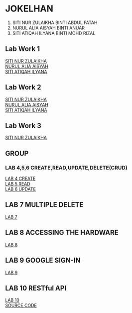 # JOKELHAN
1. SITI NUR ZULAIKHA BINTI ABDUL FATAH
2. NURUL ALIA AISYAH BINTI ANUAR
3. SITI ATIQAH ILYANA BINTI MOHD RIZAL

## Lab Work 1
<a href="https://t.me/c/1268048899/34316?thread=33987">SITI NUR ZULAIKHA</a><br>
<a href="https://t.me/c/1268048899/34324?thread=33987">NURUL ALIA AISYAH</a><br>
<a href="https://t.me/c/1268048899/34401?thread=33987">SITI ATIQAH ILYANA</a>


## Lab Work 2
<a href = "https://t.me/c/1268048899/34396?thread=33988">SITI NUR ZULAIKHA</a><br>
<a href="https://t.me/c/1268048899/34647?thread=33988">NURUL ALIA AISYAH</a><br>
<a href="https://t.me/c/1268048899/34405?thread=33988">SITI ATIQAH ILYANA</a>


## Lab Work 3
<a href = "https://t.me/c/1268048899/36731?thread=34431">SITI NUR ZULAIKHA</a>


## GROUP
### LAB 4,5,6 CREATE,READ,UPDATE,DELETE(CRUD)  
[LAB 4 CREATE](https://t.me/c/1268048899/37669?thread=34742)  
[LAB 5 READ](https://t.me/c/1268048899/37670?thread=35017)  
[LAB 6 UPDATE](https://t.me/c/1268048899/37671?thread=35389)

## LAB 7 MULTIPLE DELETE
[LAB 7](https://t.me/c/1268048899/37695?thread=36561)

## LAB 8 ACCESSING THE HARDWARE
[LAB 8](https://t.me/c/1268048899/37693?thread=36562)

## LAB 9 GOOGLE SIGN-IN
[LAB 9](https://t.me/c/1268048899/37696?thread=36566)

## LAB 10 RESTful API
[LAB 10 ](https://youtu.be/H54DVL5im4E?si=dzIwuMmsWwtVx5sZ)<br>
[ SOURCE CODE ](https://github.com/zulaikha00/lab10-RESTful-API)



